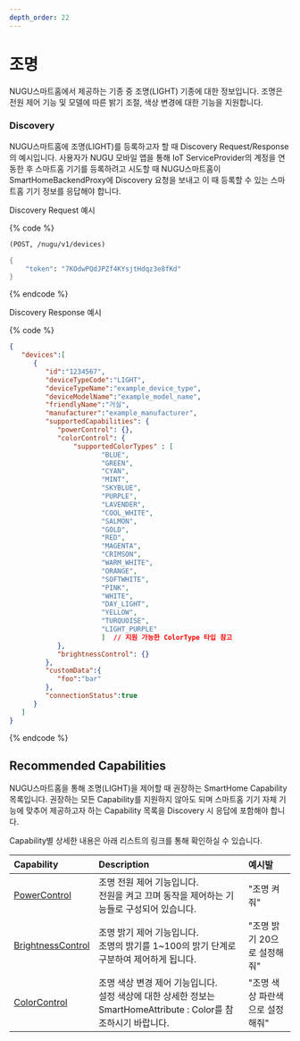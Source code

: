 ```yaml
---
depth_order: 22
---
```


# 조명

NUGU스마트홈에서 제공하는 기종 중 조명(LIGHT) 기종에 대한 정보입니다. 조명은 전원 제어 기능 및 모델에 따른 밝기 조절, 색상 변경에 대한 기능을 지원합니다.

### Discovery

NUGU스마트홈에 조명(LIGHT)를 등록하고자 할 때 Discovery Request/Response의 예시입니다. 사용자가 NUGU 모바일 앱을 통해 IoT ServiceProvider의 계정을 연동한 후 스마트홈 기기를 등록하려고 시도할 때 NUGU스마트홈이 SmartHomeBackendProxy에 Discovery 요청을 보내고 이 때 등록할 수 있는 스마트홈 기기 정보를 응답해야 합니다.

Discovery Request 예시

{% code %}
```scheme
(POST, /nugu/v1/devices)

{
    "token": "7KOdwPQdJPZf4KYsjtHdqz3e8fKd"
}
```
{% endcode %}

Discovery Response 예시

{% code %}
```json
{
   "devices":[
      {
         "id":"1234567",
         "deviceTypeCode":"LIGHT",
         "deviceTypeName":"example_device_type",
         "deviceModelName":"example_model_name",
         "friendlyName":"거실",
         "manufacturer":"example_manufacturer",
         "supportedCapabilities": {
            "powerControl": {},
            "colorControl": {
                "supportedColorTypes" : [
                       "BLUE",
                       "GREEN",
                       "CYAN",
                       "MINT",
                       "SKYBLUE",
                       "PURPLE",
                       "LAVENDER",
                       "COOL_WHITE",
                       "SALMON",
                       "GOLD",
                       "RED",
                       "MAGENTA",
                       "CRIMSON",
                       "WARM_WHITE",
                       "ORANGE",
                       "SOFTWHITE",
                       "PINK",
                       "WHITE",
                       "DAY_LIGHT",
                       "YELLOW",
                       "TURQUOISE",
                       "LIGHT_PURPLE"
                       ]  // 지원 가능한 ColorType 타입 참고
            },
            "brightnessControl": {}
         },
         "customData":{
            "foo":"bar"
         },
         "connectionStatus":true
      }
   ]
}
```
{% endcode %}

## Recommended Capabilities

NUGU스마트홈을 통해 조명(LIGHT)을 제어할 때 권장하는 SmartHome Capability 목록입니다. 권장하는 모든 Capability를 지원하지 않아도 되며 스마트홈 기기 자체 기능에 맞추어 제공하고자 하는 Capability 목록을 Discovery 시 응답에 포함해야 합니다.

Capability별 상세한 내용은 아래 리스트의 링크를 통해 확인하실 수 있습니다.

| Capability                                                              | Description                                                                      | 예시발                |
|:------------------------------------------------------------------------|:---------------------------------------------------------------------------------|:-------------------|
| [PowerControl](../smarthomecapability/powercontrol-interface)           | 조명 전원 제어 기능입니다.<br/>전원을 켜고 끄며 동작을 제어하는 기능들로 구성되어 있습니다.                           | "조명 켜줘"            |
| [BrightnessControl](../smarthomecapability/brightnesscontrol-interface) | 조명 밝기 제어 기능입니다.<br/>조명의 밝기를 1~100의 밝기 단계로 구분하여 제어하게 됩니다.                         | "조명 밝기 20으로 설정해줘"  |
| [ColorControl](../smarthomecapability/colorcontrol-interface)           | 조명 색상 변경 제어 기능입니다.<br/>설정 색상에 대한 상세한 정보는 SmartHomeAttribute : Color를 참조하시기 바랍니다. | "조명 색상 파란색으로 설정해줘" |

